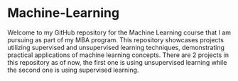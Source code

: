 # Machine-Learning
Welcome to my GitHub repository for the Machine Learning course that I am pursuing as part of my MBA program. 
This repository showcases projects utilizing supervised and unsupervised learning techniques, demonstrating practical applications of machine learning concepts.
There are 2 projects in this repository as of now, the first one is using unsupervised learning while the second one is using supervised learning. 
